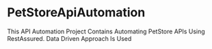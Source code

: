 # PetStoreApiAutomation
This API Automation Project Contains Automating PetStore APIs Using RestAssured. Data Driven Approach Is Used

